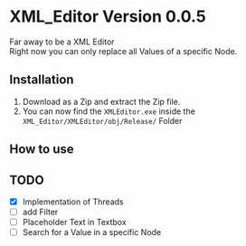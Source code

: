 # XML_Editor Version 0.0.5
Far away to be a XML Editor <br>
Right now you can only replace all Values of a specific Node.

## Installation
1. Download as a Zip and extract the Zip file. 
2. You can now find the `XMLEditor.exe` inside the `XML_Editor/XMLEditor/obj/Release/` Folder

## How to use

## TODO

- [X] Implementation of Threads
- [ ] add Filter
- [ ] Placeholder Text in Textbox
- [ ] Search for a Value in a specific Node
